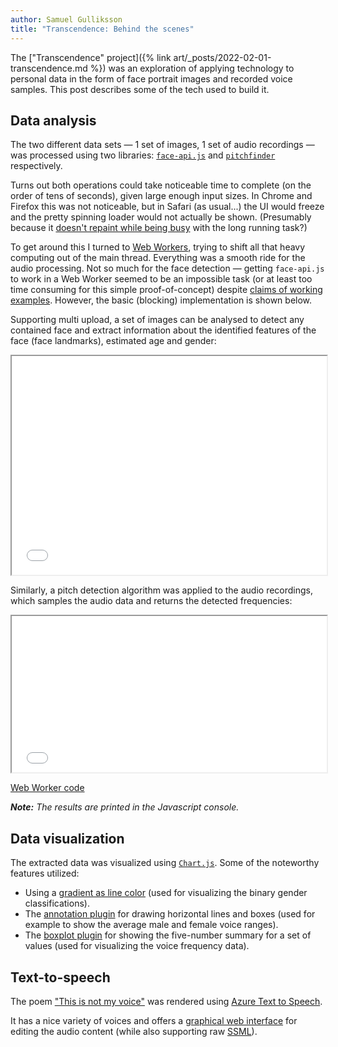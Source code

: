 ```yaml
---
author: Samuel Gulliksson
title: "Transcendence: Behind the scenes"
---
```


The ["Transcendence" project]({% link art/_posts/2022-02-01-transcendence.md %})
was an exploration of applying technology to personal data in the form of face portrait images and recorded voice samples.
This post describes some of the tech used to build it.

## Data analysis
The two different data sets — 1 set of images, 1 set of audio recordings — was processed using two libraries:
[`face-api.js`](https://github.com/justadudewhohacks/face-api.js/) and [`pitchfinder`](https://github.com/peterkhayes/pitchfinder) respectively.

Turns out both operations could take noticeable time to complete (on the order of tens of seconds), given large enough input sizes.
In Chrome and Firefox this was not noticeable, but in Safari (as usual...) the UI would freeze and the pretty spinning loader would not actually be shown.
(Presumably because it [doesn't repaint while being busy](https://stackoverflow.com/a/66165276) with the long running task?)

To get around this I turned to [Web Workers](https://developer.mozilla.org/en-US/docs/Web/API/Web_Workers_API),
trying to shift all that heavy computing out of the main thread.
Everything was a smooth ride for the audio processing.
Not so much for the face detection —
getting `face-api.js` to work in a Web Worker seemed to be an impossible task (or at least too time consuming for this simple proof-of-concept)
despite [claims of working examples](https://github.com/justadudewhohacks/face-api.js/issues/47).
However, the basic (blocking) implementation is shown below.

Supporting multi upload, a set of images can be analysed to detect any contained face and extract information about the identified features of the face (face landmarks), estimated age and gender:

<iframe src="/code-examples/index.html?url=/code-examples/2022-02-10-transcendence/image-analysis&tab=js" loading="lazy" width="100%" height="350"></iframe>

Similarly, a pitch detection algorithm was applied to the audio recordings, which samples the audio data and returns the detected frequencies:

<iframe src="/code-examples/index.html?url=/code-examples/2022-02-10-transcendence/audio-analysis&tab=js" loading="lazy" width="100%" height="250"></iframe>

[Web Worker code](/code-examples/2022-02-10-transcendence/audio-analysis/frequencyDetector.js)

***Note:** The results are printed in the Javascript console.*

## Data visualization

The extracted data was visualized using [`Chart.js`](https://www.chartjs.org/).
Some of the noteworthy features utilized:
* Using a [gradient as line color]((https://www.chartjs.org/docs/3.7.0/samples/advanced/linear-gradient.html)) (used for visualizing the binary gender classifications).
* The [annotation plugin](https://www.chartjs.org/chartjs-plugin-annotation/latest/) for drawing horizontal lines and boxes (used for example to show the average male and female voice ranges).
* The [boxplot plugin](https://github.com/sgratzl/chartjs-chart-boxplot) for showing the five-number summary for a set of values (used for visualizing the voice frequency data).

## Text-to-speech

The poem
["This is not my voice"](/art/transcendence/data/not_my_voice.mp3)
was rendered using [Azure Text to Speech](https://azure.microsoft.com/en-us/services/cognitive-services/text-to-speech/#overview).

It has a nice variety of voices and offers a [graphical web interface](https://speech.microsoft.com/audiocontentcreation)
for editing the audio content (while also supporting raw [SSML](https://en.wikipedia.org/wiki/Speech_Synthesis_Markup_Language)).
